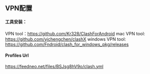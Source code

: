 ## VPN配置

#### 工具安装：

VPN tool：https://github.com/Kr328/ClashForAndroid
mac VPN tool: https://github.com/yichengchen/clashX
windows VPN tool: https://github.com/Fndroid/clash_for_windows_pkg/releases

#### Profiles Url

https://feedneo.net/files/BSJsg8hV9o/clash.yml

